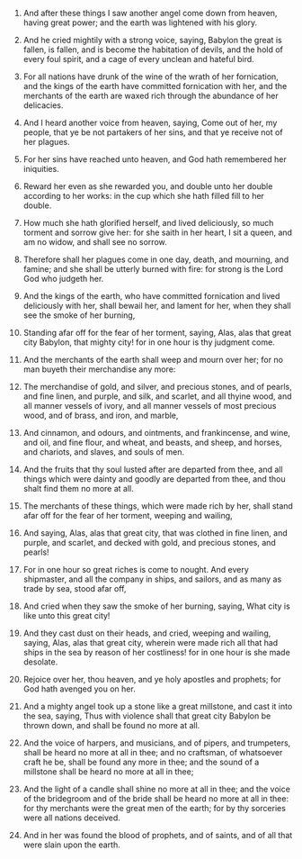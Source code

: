 1. And after these things I saw another angel come down from heaven,
having great power; and the earth was lightened with his glory.

2. And he cried mightily with a strong voice, saying, Babylon the
great is fallen, is fallen, and is become the habitation of devils,
and the hold of every foul spirit, and a cage of every unclean and
hateful bird.

3. For all nations have drunk of the wine of the wrath of her
fornication, and the kings of the earth have committed fornication
with her, and the merchants of the earth are waxed rich through the
abundance of her delicacies.

4. And I heard another voice from heaven, saying, Come out of her,
my people, that ye be not partakers of her sins, and that ye receive
not of her plagues.

5. For her sins have reached unto heaven, and God hath remembered
her iniquities.

6. Reward her even as she rewarded you, and double unto her double
according to her works: in the cup which she hath filled fill to her
double.

7. How much she hath glorified herself, and lived deliciously, so
much torment and sorrow give her: for she saith in her heart, I sit a
queen, and am no widow, and shall see no sorrow.

8. Therefore shall her plagues come in one day, death, and mourning,
and famine; and she shall be utterly burned with fire: for strong is
the Lord God who judgeth her.

9. And the kings of the earth, who have committed fornication and
lived deliciously with her, shall bewail her, and lament for her, when
they shall see the smoke of her burning,

10. Standing afar off for
the fear of her torment, saying, Alas, alas that great city Babylon,
that mighty city! for in one hour is thy judgment come.

11. And the merchants of the earth shall weep and mourn over her;
for no man buyeth their merchandise any more:

12. The merchandise of
gold, and silver, and precious stones, and of pearls, and fine linen,
and purple, and silk, and scarlet, and all thyine wood, and all manner
vessels of ivory, and all manner vessels of most precious wood, and of
brass, and iron, and marble,

13. And cinnamon, and odours, and
ointments, and frankincense, and wine, and oil, and fine flour, and
wheat, and beasts, and sheep, and horses, and chariots, and slaves,
and souls of men.

14. And the fruits that thy soul lusted after are departed from
thee, and all things which were dainty and goodly are departed from
thee, and thou shalt find them no more at all.

15. The merchants of these things, which were made rich by her,
shall stand afar off for the fear of her torment, weeping and wailing,

16. And saying, Alas, alas that great city, that was clothed in fine
linen, and purple, and scarlet, and decked with gold, and precious
stones, and pearls!

17. For in one hour so great riches is come to
nought. And every shipmaster, and all the company in ships, and
sailors, and as many as trade by sea, stood afar off,

18. And cried
when they saw the smoke of her burning, saying, What city is like unto
this great city!

19. And they cast dust on their heads, and cried,
weeping and wailing, saying, Alas, alas that great city, wherein were
made rich all that had ships in the sea by reason of her costliness!
for in one hour is she made desolate.

20. Rejoice over her, thou heaven, and ye holy apostles and
prophets; for God hath avenged you on her.

21. And a mighty angel took up a stone like a great millstone, and
cast it into the sea, saying, Thus with violence shall that great city
Babylon be thrown down, and shall be found no more at all.

22. And the voice of harpers, and musicians, and of pipers, and
trumpeters, shall be heard no more at all in thee; and no craftsman,
of whatsoever craft he be, shall be found any more in thee; and the
sound of a millstone shall be heard no more at all in thee;

23. And
the light of a candle shall shine no more at all in thee; and the
voice of the bridegroom and of the bride shall be heard no more at all
in thee: for thy merchants were the great men of the earth; for by thy
sorceries were all nations deceived.

24. And in her was found the blood of prophets, and of saints, and
of all that were slain upon the earth.